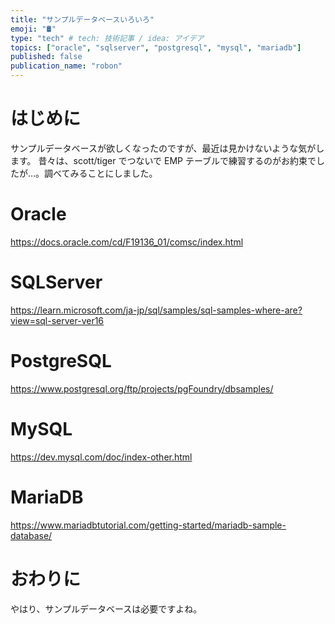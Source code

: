 ```yaml
---
title: "サンプルデータベースいろいろ"
emoji: "🛢️"
type: "tech" # tech: 技術記事 / idea: アイデア
topics: ["oracle", "sqlserver", "postgresql", "mysql", "mariadb"]
published: false
publication_name: "robon"
---
```


# はじめに
サンプルデータベースが欲しくなったのですが、最近は見かけないような気がします。
昔々は、scott/tiger でつないで EMP テーブルで練習するのがお約束でしたが…。調べてみることにしました。

# Oracle
https://docs.oracle.com/cd/F19136_01/comsc/index.html

# SQLServer
https://learn.microsoft.com/ja-jp/sql/samples/sql-samples-where-are?view=sql-server-ver16

# PostgreSQL
https://www.postgresql.org/ftp/projects/pgFoundry/dbsamples/

# MySQL
https://dev.mysql.com/doc/index-other.html

# MariaDB
https://www.mariadbtutorial.com/getting-started/mariadb-sample-database/

# おわりに
やはり、サンプルデータベースは必要ですよね。
